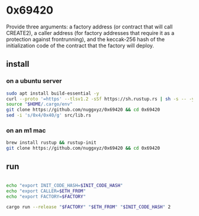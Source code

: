# 0x69420

Provide three arguments: a factory address (or contract that will call CREATE2), a caller address (for factory addresses that require it as a protection against frontrunning), and the keccak-256 hash of the initialization code of the contract that the factory will deploy. 



## install
### on a ubuntu server
```sh
sudo apt install build-essential -y
curl --proto '=https' --tlsv1.2 -sSf https://sh.rustup.rs | sh -s -- -y
source "$HOME/.cargo/env" 
git clone https://github.com/nuggxyz/0x69420 && cd 0x69420
sed -i 's/0x4/0x40/g' src/lib.rs
```

### on an m1 mac
```sh
brew install rustup && rustup-init
git clone https://github.com/nuggxyz/0x69420 && cd 0x69420
```




## run
```sh

echo "export INIT_CODE_HASH=$INIT_CODE_HASH"
echo "export CALLER=$ETH_FROM"
echo "export FACTORY=$FACTORY"

cargo run --release "$FACTORY" "$ETH_FROM" "$INIT_CODE_HASH" 2
```
